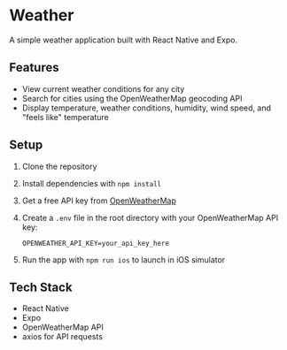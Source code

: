 # Weather

A simple weather application built with React Native and Expo.

## Features

- View current weather conditions for any city
- Search for cities using the OpenWeatherMap geocoding API
- Display temperature, weather conditions, humidity, wind speed, and "feels like" temperature

## Setup

1. Clone the repository
2. Install dependencies with `npm install`
3. Get a free API key from [OpenWeatherMap](https://home.openweathermap.org/users/sign_up)
4. Create a `.env` file in the root directory with your OpenWeatherMap API key:

   ```
   OPENWEATHER_API_KEY=your_api_key_here
   ```
5. Run the app with `npm run ios` to launch in iOS simulator

## Tech Stack

- React Native
- Expo
- OpenWeatherMap API
- axios for API requests